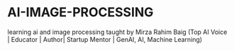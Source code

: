 # AI-IMAGE-PROCESSING
learning ai and image processing taught by  Mirza Rahim Baig (Top AI Voice | Educator | Author| Startup Mentor | GenAI, AI, Machine Learning)
